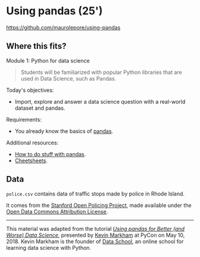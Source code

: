 # Using pandas (25')

https://github.com/maurolepore/using-pandas

## Where this fits?

Module 1: Python for data science

> Students will be familiarized with popular Python libraries that are used in Data Science, such as Pandas.

Today's objectives: 

* Import, explore and answer a data science question with a real-world dataset and pandas.

Requirements:

* You already know the basics of [pandas](http://pandas.pydata.org/pandas-docs/stable/).

Additional resources:

* [How to do stuff with pandas](http://nbviewer.jupyter.org/github/justmarkham/pandas-videos/blob/master/pandas.ipynb).
* [Cheetsheets](https://www.dataquest.io/blog/topics/cheat-sheets/).

## Data

`police.csv` contains data of traffic stops made by police in Rhode Island. 

It comes from the [Stanford Open Policing Project](https://openpolicing.stanford.edu/), made available under the [Open Data Commons Attribution License](https://opendatacommons.org/licenses/by/summary/).

----

This material was adapted from the tutorial [_Using pandas for Better (and Worse) Data Science_](https://github.com/justmarkham/pycon-2018-tutorial), presented by [Kevin Markham](http://www.dataschool.io/about/) at PyCon on May 10, 2018. Kevin Markham is the founder of [Data School](http://www.dataschool.io/), an online school for learning data science with Python.
